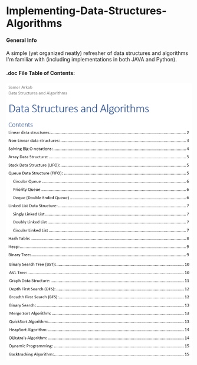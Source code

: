 # Implementing-Data-Structures-Algorithms

#### General Info
A simple (yet organized neatly) refresher of data structures and algorithms I'm familiar with (including implementations in both JAVA and Python).

#### .doc File Table of Contents:
![image](./Icons/table_of_contents/1.png)
![image](./Icons/table_of_contents/2.png)
